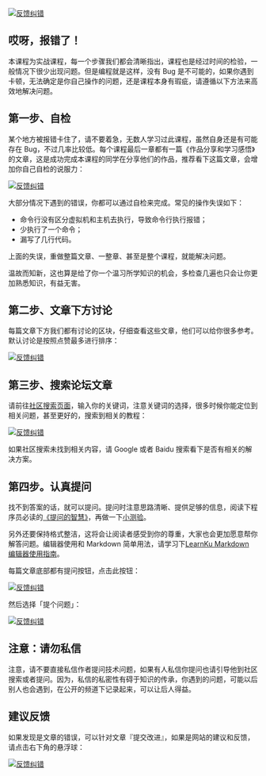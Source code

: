 [![](https://iocaffcdn.phphub.org/uploads/images/201904/21/1/kqvwLiqxHU.png!large "反馈纠错")](https://iocaffcdn.phphub.org/uploads/images/201904/21/1/kqvwLiqxHU.png!large)

## 哎呀，报错了！

本课程为实战课程，每一个步骤我们都会清晰指出，课程也是经过时间的检验，一般情况下很少出现问题。但是编程就是这样，没有 Bug 是不可能的，如果你遇到卡顿，无法确定是你自己操作的问题，还是课程本身有瑕疵，请遵循以下方法来高效地解决问题。

## 第一步、自检

某个地方被报错卡住了，请不要着急，无数人学习过此课程，虽然自身还是有可能存在 Bug，不过几率比较低。每个课程最后一章都有一篇《作品分享和学习感悟》的文章，这是成功完成本课程的同学在分享他们的作品，推荐看下这篇文章，会增加你自己自检的说服力：

[![](https://iocaffcdn.phphub.org/uploads/images/201904/21/1/2QeTWIF3Cj.png!large "反馈纠错")](https://iocaffcdn.phphub.org/uploads/images/201904/21/1/2QeTWIF3Cj.png!large)

大部分情况下遇到的错误，你都可以通过自检来完成。常见的操作失误如下：

* 命令行没有区分虚拟机和主机去执行，导致命令行执行报错；
* 少执行了一个命令；
* 漏写了几行代码。

上面的失误，重做整篇文章、一整章、甚至是整个课程，就能解决问题。

温故而知新，这也算是给了你一个温习所学知识的机会，多检查几遍也只会让你更加熟悉知识，有益无害。

## 第二步、文章下方讨论

每篇文章下方我们都有讨论的区块，仔细查看这些文章，他们可以给你很多参考。默认讨论是按照点赞最多进行排序：

[![](https://iocaffcdn.phphub.org/uploads/images/201904/21/1/fHFbuqLYD1.png!large "反馈纠错")](https://iocaffcdn.phphub.org/uploads/images/201904/21/1/fHFbuqLYD1.png!large)

## 第三步、搜索论坛文章

请前往[社区搜索页面](https://learnku.com/search?q=%E6%8F%90%E9%97%AE)，输入你的关键词，注意关键词的选择，很多时候你能定位到相关问题，甚至更好的，搜索到相关的教程：

[![](https://iocaffcdn.phphub.org/uploads/images/201904/21/1/5NxaNjXc6S.png!large "反馈纠错")](https://iocaffcdn.phphub.org/uploads/images/201904/21/1/5NxaNjXc6S.png!large)

如果社区搜索未找到相关内容，请 Google 或者 Baidu 搜索看下是否有相关的解决方案。

## 第四步。认真提问

找不到答案的话，就可以提问。提问时注意思路清晰、提供足够的信息，阅读下程序员必读的[《提问的智慧》](https://learnku.com/docs/guide/smart-questions/2032)，再做一下[小测验](https://learnku.com/articles/27606)。

另外还要保持格式整洁，这将会让阅读者感受到你的尊重，大家也会更加愿意帮你解答问题。编辑器使用和 Markdown 简单用法，请学习下[LearnKu Markdown 编辑器使用指南](https://learnku.com/search?q=%E6%8F%90%E9%97%AE)。

每篇文章底部都有提问按钮，点击此按钮：

[![](https://iocaffcdn.phphub.org/uploads/images/201904/21/1/hWRh5R0XKT.png!large "反馈纠错")](https://iocaffcdn.phphub.org/uploads/images/201904/21/1/hWRh5R0XKT.png!large)

然后选择「提个问题」：

[![](https://iocaffcdn.phphub.org/uploads/images/201904/21/1/TEmyPj1o4x.png!large "反馈纠错")](https://iocaffcdn.phphub.org/uploads/images/201904/21/1/TEmyPj1o4x.png!large)

## 注意：请勿私信

注意，请不要直接私信作者提问技术问题，如果有人私信你提问也请引导他到社区搜索或者提问。因为，私信的私密性有碍于知识的传承，你遇到的问题，可能以后别人也会遇到，在公开的频道下记录起来，可以让后人得益。

## 建议反馈

如果发现是文章的错误，可以针对文章『提交改进』，如果是网站的建议和反馈，请点击右下角的悬浮球：

[![](https://iocaffcdn.phphub.org/uploads/images/201904/21/1/UC8blXTGRf.png!large "反馈纠错")](https://iocaffcdn.phphub.org/uploads/images/201904/21/1/UC8blXTGRf.png!large)

